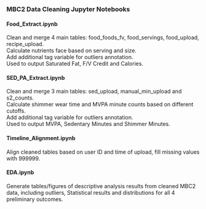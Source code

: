 ### MBC2 Data Cleaning Jupyter Notebooks

#### Food_Extract.ipynb
Clean and merge 4 main tables: food_foods_fv, food_servings, food_upload, recipe_upload.  
Calculate nutrients face based on serving and size.  
Add additional tag variable for outliers annotation.  
Used to output Saturated Fat, F/V Credit and Calories.

#### SED_PA_Extract.ipynb
Clean and merge 3 main tables: sed_upload, manual_min_upload and s2_counts.  
Calculate shimmer wear time and MVPA minute counts based on different cutoffs.  
Add additional tag variable for outliers annotation.  
Used to output MVPA, Sedentary Minutes and Shimmer Minutes.

#### Timeline_Alignment.ipynb
Align cleaned tables based on user ID and time of upload, fill missing values with 999999.

#### EDA.ipynb
Generate tables/figures of descriptive analysis results from cleaned MBC2 data, including outliers, Statistical results and distributions for all 4 preliminary outcomes.
